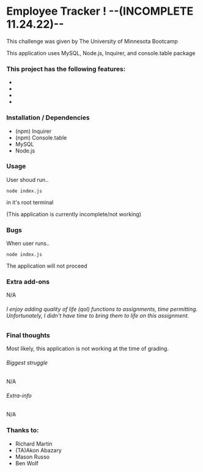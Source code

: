 # Employee Tracker ! --(INCOMPLETE 11.24.22)--

This challenge was given by The University of Minnesota Bootcamp 

This application uses MySQL, Node.js, Inquirer, and console.table package
### This project has the following features: 
*  
* 
*  
*  
### Installation / Dependencies 
* (npm) Inquirer 
* (npm) Console.table
* MySQL
* Node.js
### Usage
User shoud run.. 
```
node index.js
```
in it's root terminal

(This application is currently incomplete/not working)
### Bugs
When user runs..
```
node index.js
```
The application will not proceed
### Extra add-ons
N/A
###### I enjoy adding quality of life (qol) functions to assignments, time permitting. Unfortunately, I didn't have time to bring them to life on this assignment.
### Final thoughts 
Most likely, this application is not working at the time of grading.
###### Biggest struggle 
N/A
###### Extra-info
N/A
### Thanks to:
* Richard Martin
* (TA)Akon Abazary
* Mason Russo
* Ben Wolf
